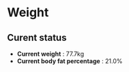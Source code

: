 # Weight

## Curent status
- **Current weight** : 77.7kg
- **Current body fat percentage** : 21.0%


